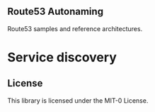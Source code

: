 ## Route53 Autonaming

Route53 samples and reference architectures.

# Service discovery

## License

This library is licensed under the MIT-0 License. 
